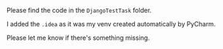 Please find the code in the `DjangoTestTask` folder.

I added the `.idea` as it was my venv created automatically by PyCharm.

Please let me know if there's something missing. 

